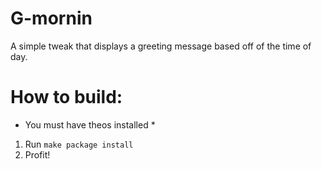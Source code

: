 # G-mornin
A simple tweak that displays a greeting message based off of the time of day.

# How to build:
 * You must have theos installed *
 1. Run `make package install`
 2. Profit!
